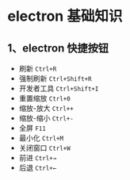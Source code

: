 # electron 基础知识

## 1、electron 快捷按钮

- 刷新 `Ctrl+R`
- 强制刷新 `Ctrl+Shift+R`
- 开发者工具 `Ctrl+Shift+I`
- 重置缩放 `Ctrl+0`
- 缩放-放大 `Ctrl++`
- 缩放-缩小 `Ctrl+-`
- 全屏 `F11`
- 最小化 `Ctrl+M`
- 关闭窗口 `Ctrl+W`
- 前进 `Ctrl+→`
- 后退 `Ctrl+←`